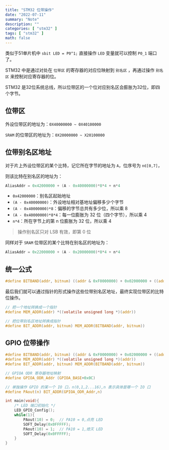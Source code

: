 ```yaml
---
title: "STM32 位带操作"
date: "2022-07-11"
summary: "Note"
description: ""
categories: [ "stm32" ]
tags: [ "stm32" ]
math: false
---
```


类似于51单片机中 `sbit LED = P0^1;` 直接操作 `LED` 变量就可以控制 `P0_1` 端口了。

STM32 中是通过对处在 `位带区` 的寄存器的对应位映射到 `别名区` ，再通过操作 `别名区` 来控制对应寄存器的位。

STM32 是32位系统总线，所以位带区的一个位对应别名区会膨胀为32位，即四个字节。

## 位带区

外设位带区的地址为：`0X40000000 ~ 0X40100000`

`SRAM` 的位带区的地址为：`0X20000000 ~ X20100000`

## 位带别名区地址

对于片上外设位带区的某个比特，记它所在字节的地址为 `A`，位序号为 `n∈[0,7]`，

则该比特在别名区的地址为：

```c
AliasAddr = 0x42000000 + (A - 0x40000000)*8*4 + n*4
```

- `0x42000000`：别名区起始地址
- `(A - 0x40000000)`：外设地址相对基地址偏移多少个字节
- `(A - 0x40000000)*8`：偏移的字节总共有多少位，所以乘 8
- `(A - 0x40000000)*8*4`：每一位膨胀为 32 位（四个字节），所以乘 4
- `n*4`：所在字节上的第 n 位膨胀为 32 位，所以乘 4

> 操作别名区只对 LSB 有效，即第 0 位

同样对于 `SRAM` 位带区的某个比特在别名区的地址为：

```c
AliasAddr = 0x22000000 + (A - 0x20000000)*8*4 + n*4
```

## 统一公式

```c
#define BITBAND(addr, bitnum) ((addr & 0xF0000000) + 0x02000000 + ((addr & 0x000FFFFF)<<5) + (bitnum<<2))
```

最后我们就可以通过指针的形式操作这些位带别名区地址，最终实现位带区的比特位操作。

```c
// 把一个地址转换成一个指针
#define MEM_ADDR(addr) *((volatile unsigned long *)(addr))

// 把位带别名区地址转换成指针
#define BIT_ADDR(addr, bitnum) MEM_ADDR(BITBAND(addr, bitnum))
```

## GPIO 位带操作

```c
#define BITBAND(addr, bitnum) ((addr & 0xF0000000) + 0x02000000 + ((addr & 0x000FFFFF)<<5) + (bitnum<<2))
#define MEM_ADDR(addr) *((volatile unsigned long *)(addr))
#define BIT_ADDR(addr, bitnum) MEM_ADDR(BITBAND(addr, bitnum))

// GPIOA ODR 寄存器地址映射
#define GPIOA_ODR_Addr (GPIOA_BASE+0x0C)

// 单独操作 GPIO 的某一个 IO 口，n(0,1,2...16),n 表示具体是哪一个 IO 口
#define PAout(n) BIT_ADDR(GPIOA_ODR_Addr,n)

int main(void){
	/* LED 端口初始化 */
	LED_GPIO_Config();
	while(1){
		PAout(10) = 0;	// PA10 = 0,点亮 LED
		SOFT_Delay(0x0FFFFF);
		PAout(10) = 1;	// PA10 = 1,熄灭 LED
		SOFT_Delay(0x0FFFFF);
	}
}
```